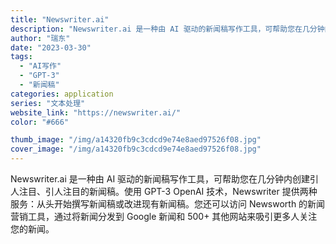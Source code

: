 ```yaml
---
title: "Newswriter.ai"
description: "Newswriter.ai 是一种由 AI 驱动的新闻稿写作工具，可帮助您在几分钟内创建引人注目、引人注目的新闻稿。使用"
author: "瑞东"
date: "2023-03-30"
tags:
  - "AI写作"
  - "GPT-3"
  - "新闻稿"
categories: application
series: "文本处理"
website_link: "https://newswriter.ai/"
color: "#666"

thumb_image: "/img/a14320fb9c3cdcd9e74e8aed97526f08.jpg"
cover_image: "/img/a14320fb9c3cdcd9e74e8aed97526f08.jpg"
---
```


Newswriter.ai 是一种由 AI 驱动的新闻稿写作工具，可帮助您在几分钟内创建引人注目、引人注目的新闻稿。使用 GPT-3 OpenAI 技术，Newswriter 提供两种服务：从头开始撰写新闻稿或改进现有新闻稿。您还可以访问 Newsworth 的新闻营销工具，通过将新闻分发到 Google 新闻和 500+ 其他网站来吸引更多人关注您的新闻。